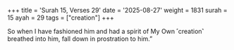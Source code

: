 +++
title = 'Surah 15, Verses 29'
date = '2025-08-27'
weight = 1831
surah = 15
ayah = 29
tags = ["creation"]
+++

So when I have fashioned him and had a spirit of My Own ˹creation˺ breathed into him, fall down in prostration to him.”